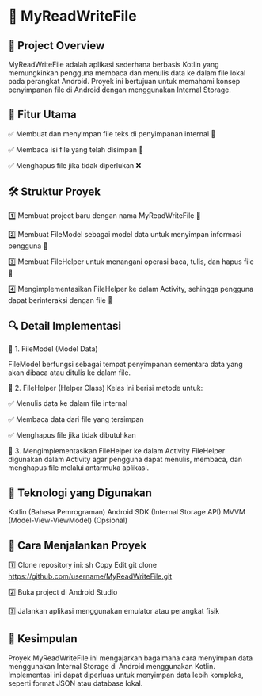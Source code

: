 # 📌 MyReadWriteFile

## 🎯 Project Overview
MyReadWriteFile adalah aplikasi sederhana berbasis Kotlin yang memungkinkan pengguna membaca dan menulis data ke dalam file lokal pada perangkat Android. Proyek ini bertujuan untuk memahami konsep penyimpanan file di Android dengan menggunakan Internal Storage.

## 📂 Fitur Utama
✅ Membuat dan menyimpan file teks di penyimpanan internal 📄

✅ Membaca isi file yang telah disimpan 👀

✅ Menghapus file jika tidak diperlukan ❌

## 🛠 Struktur Proyek
1️⃣ Membuat project baru dengan nama MyReadWriteFile 📌

2️⃣ Membuat FileModel sebagai model data untuk menyimpan informasi pengguna 💾

3️⃣ Membuat FileHelper untuk menangani operasi baca, tulis, dan hapus file 🔧

4️⃣ Mengimplementasikan FileHelper ke dalam Activity, sehingga pengguna dapat berinteraksi dengan file 🎯

## 🔍 Detail Implementasi
📌 1. FileModel (Model Data)

FileModel berfungsi sebagai tempat penyimpanan sementara data yang akan dibaca atau ditulis ke dalam file.

📌 2. FileHelper (Helper Class)
Kelas ini berisi metode untuk:

✅ Menulis data ke dalam file internal

✅ Membaca data dari file yang tersimpan

✅ Menghapus file jika tidak dibutuhkan

📌 3. Mengimplementasikan FileHelper ke dalam Activity
FileHelper digunakan dalam Activity agar pengguna dapat menulis, membaca, dan menghapus file melalui antarmuka aplikasi.

## 🚀 Teknologi yang Digunakan
Kotlin (Bahasa Pemrograman)
Android SDK (Internal Storage API)
MVVM (Model-View-ViewModel) (Opsional)

## 📌 Cara Menjalankan Proyek
1️⃣ Clone repository ini:
sh
Copy
Edit
git clone https://github.com/username/MyReadWriteFile.git

2️⃣ Buka project di Android Studio

3️⃣ Jalankan aplikasi menggunakan emulator atau perangkat fisik

## 🎯 Kesimpulan
Proyek MyReadWriteFile ini mengajarkan bagaimana cara menyimpan data menggunakan Internal Storage di Android menggunakan Kotlin. Implementasi ini dapat diperluas untuk menyimpan data lebih kompleks, seperti format JSON atau database lokal.


